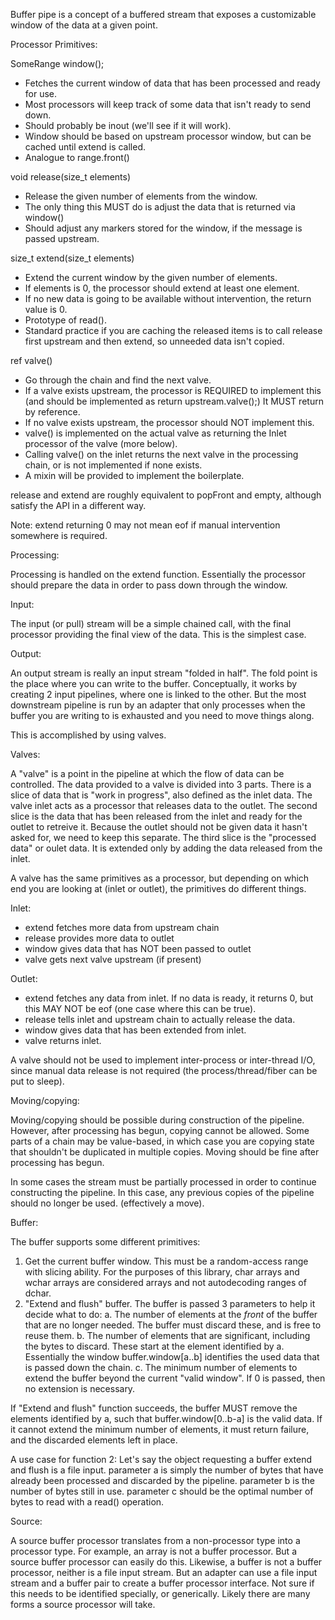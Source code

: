 Buffer pipe is a concept of a buffered stream that exposes a customizable window of the data at a given point.

Processor Primitives:

SomeRange window();
- Fetches the current window of data that has been processed and ready for use.
- Most processors will keep track of some data that isn't ready to send down.
- Should probably be inout (we'll see if it will work).
- Window should be based on upstream processor window, but can be cached until extend is called.
- Analogue to range.front()

void release(size_t elements)
- Release the given number of elements from the window.
- The only thing this MUST do is adjust the data that is returned via window()
- Should adjust any markers stored for the window, if the message is passed upstream.

size_t extend(size_t elements)
- Extend the current window by the given number of elements. 
- If elements is 0, the processor should extend at least one element.
- If no new data is going to be available without intervention, the return value is 0.
- Prototype of read().
- Standard practice if you are caching the released items is to call release first upstream and then extend, so unneeded data isn't copied.

ref valve()
- Go through the chain and find the next valve.
- If a valve exists upstream, the processor is REQUIRED to implement this (and should be implemented as return upstream.valve();) It MUST return by reference.
- If no valve exists upstream, the processor should NOT implement this.
- valve() is implemented on the actual valve as returning the Inlet processor of the valve (more below).
- Calling valve() on the inlet returns the next valve in the processing chain, or is not implemented if none exists.
- A mixin will be provided to implement the boilerplate.

release and extend are roughly equivalent to popFront and empty, although satisfy the API in a different way.

Note: extend returning 0 may not mean eof if manual intervention somewhere is required.

Processing:

Processing is handled on the extend function. Essentially the processor should prepare the data in order to pass down through the window.

Input:

The input (or pull) stream will be a simple chained call, with the final processor providing the final view of the data. This is the simplest case.

Output:

An output stream is really an input stream "folded in half". The fold point is the place where you can write to the buffer. Conceptually, it works by creating 2 input pipelines, where one is linked to the other. But the most downstream pipeline is run by an adapter that only processes when the buffer you are writing to is exhausted and you need to move things along.

This is accomplished by using valves.

Valves:

A "valve" is a point in the pipeline at which the flow of data can be controlled. The data provided to a valve is divided into 3 parts. There is a slice of data that is "work in progress", also defined as the inlet data. The valve inlet acts as a processor that releases data to the outlet. The second slice is the data that has been released from the inlet and ready for the outlet to retreive it. Because the outlet should not be given data it hasn't asked for, we need to keep this separate. The third slice is the "processed data" or oulet data. It is extended only by adding the data released from the inlet.

A valve has the same primitives as a processor, but depending on which end you are looking at (inlet or outlet), the primitives do different things.

Inlet:
- extend fetches more data from upstream chain
- release provides more data to outlet
- window gives data that has NOT been passed to outlet
- valve gets next valve upstream (if present)

Outlet:
- extend fetches any data from inlet. If no data is ready, it returns 0, but this MAY NOT be eof (one case where this can be true).
- release tells inlet and upstream chain to actually release the data.
- window gives data that has been extended from inlet.
- valve returns inlet.

A valve should not be used to implement inter-process or inter-thread I/O, since manual data release is not required (the process/thread/fiber can be put to sleep).

Moving/copying:

Moving/copying should be possible during construction of the pipeline. However, after processing has begun, copying cannot be allowed. Some parts of a chain may be value-based, in which case you are copying state that shouldn't be duplicated in multiple copies. Moving should be fine after processing has begun.

In some cases the stream must be partially processed in order to continue constructing the pipeline. In this case, any previous copies of the pipeline should no longer be used. (effectively a move).

Buffer:

The buffer supports some different primitives:

1. Get the current buffer window. This must be a random-access range with slicing ability. For the purposes of this library, char arrays and wchar arrays are considered arrays and not autodecoding ranges of dchar.
2. "Extend and flush" buffer. The buffer is passed 3 parameters to help it decide what to do:
  a. The number of elements at the *front* of the buffer that are no longer needed. The buffer must discard these, and is free to reuse them.
  b. The number of elements that are significant, including the bytes to discard. These start at the element identified by a. Essentially the window buffer.window[a..b] identifies the used data that is passed down the chain.
  c. The minimum number of elements to extend the buffer beyond the current "valid window". If 0 is passed, then no extension is necessary.

If "Extend and flush" function succeeds, the buffer MUST remove the elements identified by a, such that buffer.window[0..b-a] is the valid data. If it cannot extend the minimum number of elements, it must return failure, and the discarded elements left in place.

A use case for function 2: Let's say the object requesting a buffer extend and flush is a file input.
parameter a is simply the number of bytes that have already been processed and discarded by the pipeline. parameter b is the number of bytes still in use. parameter c should be the optimal number of bytes to read with a read() operation.

Source:

A source buffer processor translates from a non-processor type into a processor type. For example, an array is not a buffer processor. But a source buffer processor can easily do this. Likewise, a buffer is not a buffer processor, neither is a file input stream. But an adapter can use a file input stream and a buffer pair to create a buffer processor interface. Not sure if this needs to be identified specially, or generically. Likely there are many forms a source processor will take.
